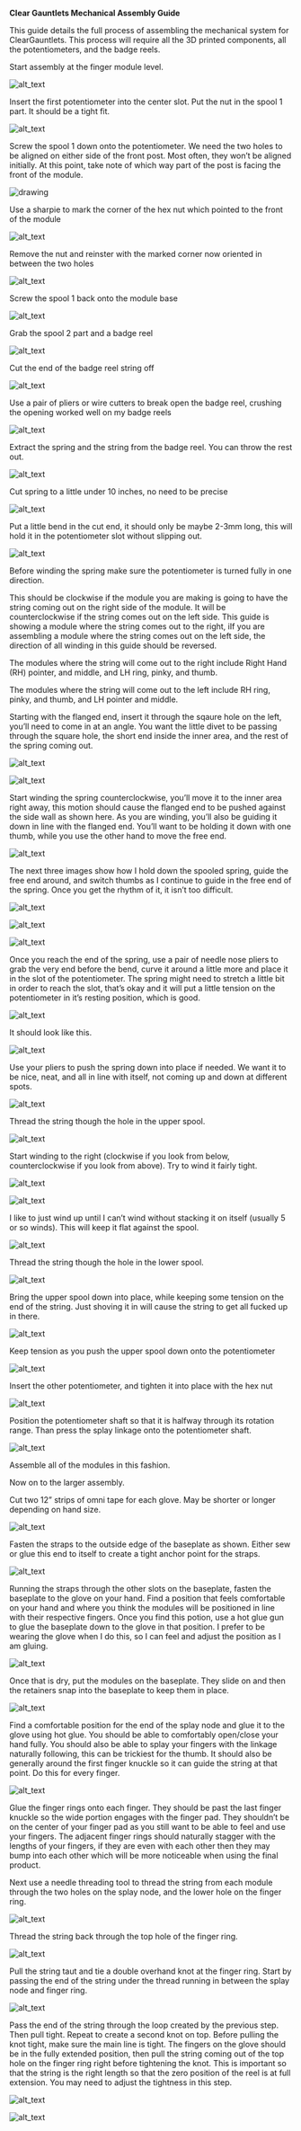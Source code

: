 **Clear Gauntlets Mechanical Assembly Guide**

This guide details the full process of assembling the mechanical system for ClearGauntlets.  This process will require all the 3D printed components, all the potentiometers, and the badge reels.

Start assembly at the finger module level.  

![alt_text](images/mechanical/image1.jpg "image_tooltip")

Insert the first potentiometer into the center slot.  Put the nut in the spool 1 part.  It should be a tight fit.

![alt_text](images/mechanical/image2.jpg "image_tooltip")

Screw the spool 1 down onto the potentiometer.  We need the two holes to be aligned on either side of the front post.  Most often, they won’t be aligned initially.  At this point, take note of which way part of the post is facing the front of the module.

![drawing](https://docs.google.com/drawings/d/12345/export/png)

Use a sharpie to mark the corner of the hex nut which pointed to the front of the module

![alt_text](images/mechanical/image3.jpg "image_tooltip")


Remove the nut and reinster with the marked corner now oriented in between the two holes

![alt_text](images/mechanical/image4.jpg "image_tooltip")

Screw the spool 1 back onto the module base

![alt_text](images/mechanical/image5.jpg "image_tooltip")

Grab the spool 2 part and a badge reel

![alt_text](images/mechanical/image6.jpg "image_tooltip")

Cut the end of the badge reel string off

![alt_text](images/mechanical/image7.jpg "image_tooltip")

Use a pair of pliers or wire cutters to break open the badge reel, crushing the opening worked well on my badge reels

![alt_text](images/mechanical/image8.jpg "image_tooltip")

Extract the spring and the string from the badge reel.  You can throw the rest out.

![alt_text](images/mechanical/image9.jpg "image_tooltip")

Cut spring to a little under 10 inches, no need to be precise

![alt_text](images/mechanical/image10.jpg "image_tooltip")

Put a little bend in the cut end, it should only be maybe 2-3mm long, this will hold it in the potentiometer slot without slipping out.

![alt_text](images/mechanical/image11.jpg "image_tooltip")

Before winding the spring make sure the potentiometer is turned fully in one direction.

This should be clockwise if the module you are making is going to have the string coming out on the right side of the module. It will be counterclockwise if the string comes out on the left side.  This guide is showing a module where the string comes out to the right, iIf you are assembling a module where the string comes out on the left side, the direction of all winding in this guide should be reversed.

The modules where the string will come out to the right include Right Hand (RH) pointer, and middle, and LH ring, pinky, and thumb.

The modules where the string will come out to the left include RH ring, pinky, and thumb, and LH pointer and middle.

Starting with the flanged end, insert it through the sqaure hole on the left, you’ll need to come in at an angle.  You want the little divet to be passing through the square hole, the short end inside the inner area, and the rest of the spring coming out.

![alt_text](images/mechanical/image12.jpg "image_tooltip")

![alt_text](images/mechanical/image13.jpg "image_tooltip")


Start winding the spring counterclockwise, you’ll move it to the inner area right away, this motion should cause the flanged end to be pushed against the side wall as shown here.  As you are winding, you’ll also be guiding it down in line with the flanged end.  You’ll want to be holding it down with one thumb, while you use the other hand to move the free end.

![alt_text](images/mechanical/image14.jpg "image_tooltip")


The next three images show how I hold down the spooled spring, guide the free end around, and switch thumbs as I continue to guide in the free end of the spring.  Once you get the rhythm of it, it isn’t too difficult.

![alt_text](images/mechanical/image15.jpg "image_tooltip")

![alt_text](images/mechanical/image16.jpg "image_tooltip")

![alt_text](images/mechanical/image17.jpg "image_tooltip")


Once you reach the end of the spring, use a pair of needle nose pliers to grab the very end before the bend, curve it around a little more and place it in the slot of the potentiometer.  The spring might need to stretch a little bit in order to reach the slot, that’s okay and it will put a little tension on the potentiometer in it’s resting position, which is good.

![alt_text](images/mechanical/image18.jpg "image_tooltip")


It should look like this.

![alt_text](images/mechanical/image19.jpg "image_tooltip")


Use your pliers to push the spring down into place if needed.  We want it to be nice, neat, and all in line with itself, not coming up and down at different spots.

![alt_text](images/mechanical/image20.png "image_tooltip")


Thread the string though the hole in the upper spool.

![alt_text](images/mechanical/image21.jpg "image_tooltip")


Start winding to the right (clockwise if you look from below, counterclockwise if you look from above). Try to wind it fairly tight.

![alt_text](images/mechanical/image22.jpg "image_tooltip")

![alt_text](images/mechanical/image23.jpg "image_tooltip")


I like to just wind up until I can’t wind without stacking it on itself (usually 5 or so winds).  This will keep it flat against the spool.

![alt_text](images/mechanical/image24.jpg "image_tooltip")


Thread the string though the hole in the lower spool.

![alt_text](images/mechanical/image25.jpg "image_tooltip")


Bring the upper spool down into place, while keeping some tension on the end of the string.  Just shoving it in will cause the string to get all fucked up in there.

![alt_text](images/mechanical/image26.jpg "image_tooltip")


Keep tension as you push the upper spool down onto the potentiometer

![alt_text](images/mechanical/image27.jpg "image_tooltip")


Insert the other potentiometer, and tighten it into place with the hex nut

![alt_text](images/mechanical/image28.jpg "image_tooltip")


Position the potentiometer shaft so that it is halfway through its rotation range.  Than press the splay linkage onto the potentiometer shaft.

![alt_text](images/mechanical/image29.jpg "image_tooltip")


Assemble all of the modules in this fashion.

Now on to the larger assembly.

Cut two 12” strips of omni tape for each glove.  May be shorter or longer depending on hand size.

![alt_text](images/mechanical/image30.jpg "image_tooltip")


Fasten the straps to the outside edge of the baseplate as shown.  Either sew or glue this end to itself to create a tight anchor point for the straps.

![alt_text](images/mechanical/image31.jpg "image_tooltip")


Running the straps through the other slots on the baseplate, fasten the baseplate to the glove on your hand.  Find a position that feels comfortable on your hand and where you think the modules will be positioned in line with their respective fingers.  Once you find this potion, use a hot glue gun to glue the baseplate down to the glove in that position.  I prefer to be wearing the glove when I do this, so I can feel and adjust the position as I am gluing.  

![alt_text](images/mechanical/image32.jpg "image_tooltip")


Once that is dry, put the modules on the baseplate.  They slide on and then the retainers snap into the baseplate to keep them in place.


![alt_text](images/mechanical/image33.jpg "image_tooltip")


Find a comfortable position for the end of the splay node and glue it to the glove using hot glue.  You should be able to comfortably open/close your hand fully. You should also be able to splay your fingers with the linkage naturally following, this can be trickiest for the thumb.   It should also be generally around the first finger knuckle so it can guide the string at that point.  Do this for every finger.

![alt_text](images/mechanical/image34.jpg "image_tooltip")

Glue the finger rings onto each finger.  They should be past the last finger knuckle so the wide portion engages with the finger pad.  They shouldn’t be on the center of your finger pad as you still want to be able to feel and use your fingers.  The adjacent finger rings should naturally stagger with the lengths of your fingers, if they are even with each other then they may bump into each other which will be more noticeable when using the final product.

Next use a needle threading tool to thread the string from each module through the two holes on the splay node, and the lower hole on the finger ring.

![alt_text](images/mechanical/image35.jpg "image_tooltip")


Thread the string back through the top hole of the finger ring.

![alt_text](images/mechanical/image36.jpg "image_tooltip")


Pull the string taut and tie a double overhand knot at the finger ring.  Start by passing the end of the string under the thread running in between the splay node and finger ring.

![alt_text](images/mechanical/image37.jpg "image_tooltip")

Pass the end of the string through the loop created by the previous step.  Then pull tight.  Repeat to create a second knot on top.  Before pulling the knot tight, make sure the main line is tight.  The fingers on the glove should be in the  fully extended position, then pull the string coming out of the top hole on the finger ring right before tightening the knot.  This is important so that the string is the right length so that the zero position of the reel is at full extension.  You may need to adjust the tightness in this step.

![alt_text](images/mechanical/image38.jpg "image_tooltip")

![alt_text](images/mechanical/image39.jpg "image_tooltip")


